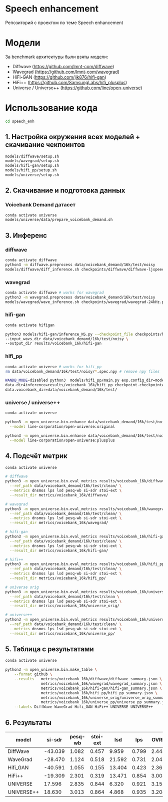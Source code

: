 # Speech enhancement
Репозиторий с проектом по теме Speech enhancement


# Модели
 
За benchmark архитектуры были взяты модели:
- Diffwave (https://github.com/lmnt-com/diffwave)
- Wavegrad (https://github.com/lmnt-com/wavegrad)
- HiFi-GAN (https://github.com/jik876/hifi-gan)
- HiFi++ (https://github.com/SamsungLabs/hifi_plusplus)
- Universe / Universe++ (https://github.com/line/open-universe)
 
# Использование кода

```bash
cd speech_enh
```

## 1. Настройка окружения всех моделей + скачивание чекпоинтов

```bash
models/diffwave/setup.sh
models/wavegrad/setup.sh
models/hifi-gan/setup.sh
models/hifi_pp/setup.sh
models/universe/setup.sh
```


## 2. Скачивание и подготовка данных
### Voicebank Demand датасет
```bash
conda activate universe
models/universe/data/prepare_voicebank_demand.sh
```

## 3. Инференс

### diffwave
```bash
conda activate diffwave
python3 -m diffwave.preprocess data/voicebank_demand/16k/test/noisy
models/diffwave/diff_inference.sh checkpoints/diffwave/diffwave-ljspeech-22kHz-1000578.pt data/voicebank_demand/16k/test/noisy results/voicebank_16k/diffwave
```

### wavegrad
```bash
conda activate diffwave # works for wavegrad
python3 -m wavegrad.preprocess data/voicebank_demand/16k/test/noisy
models/wavegrad/wave_inference.sh checkpoints/wavegrad/wavegrad-24kHz.pt data/voicebank_demand/16k/test/noisy results/voicebank_16k/wavegrad
```

### hifi-gan
```bash
conda activate hifigan

python3 models/hifi-gan/inference_NS.py --checkpoint_file checkpoints/hifigan/generator_v3.pt \
--input_wavs_dir data/voicebank_demand/16k/test/noisy \
--output_dir results/voicebank_16k/hifi-gan
```

### hifi_pp
```bash
conda activate universe # works for hifi_pp
rm data/voicebank_demand/16k/test/noisy/*.spec.npy # remove npy files

WANDB_MODE=disabled python3  models/hifi_pp/main.py exp.config_dir=models/hifi_pp/configs exp.config="denoising.yaml" exp.name="wtf" \
data.dir4inference=results/voicebank_16k/hifi_pp checkpoint.checkpoint4inference=checkpoints/hifi_pp/se.pth \
data.voicebank_dir=data/voicebank_demand/16k/test/
```


### universe / universe++
```bash
conda activate universe

python3 -m open_universe.bin.enhance data/voicebank_demand/16k/test/noisy results/voicebank_16k/universe_orig/ \
  --model line-corporation/open-universe:original

python3 -m open_universe.bin.enhance data/voicebank_demand/16k/test/noisy results/voicebank_16k/universe_pp/ \
  --model line-corporation/open-universe:plusplus
```

## 4. Подсчёт метрик
```bash
conda activate universe

# diffwave
python3 -m open_universe.bin.eval_metrics results/voicebank_16k/diffwave  \
  --ref_path data/voicebank_demand/16k/test/clean/ \
  --metrics dnsmos lps lsd pesq-wb si-sdr stoi-ext \
  --result_dir metrics/voicebank_16k/diffwave/ 

# wavegrad
python3 -m open_universe.bin.eval_metrics results/voicebank_16k/wavegrad \
  --ref_path data/voicebank_demand/16k/test/clean/ \
  --metrics dnsmos lps lsd pesq-wb si-sdr stoi-ext \
  --result_dir metrics/voicebank_16k/wavegrad/ 

# hifi-gan
python3 -m open_universe.bin.eval_metrics results/voicebank_16k/hifi-gan \
  --ref_path data/voicebank_demand/16k/test/clean/ \
  --metrics dnsmos lps lsd pesq-wb si-sdr stoi-ext \
  --result_dir metrics/voicebank_16k/hifi-gan/ 

# hifi++
python3 -m open_universe.bin.eval_metrics results/voicebank_16k/hifi_pp \
  --ref_path data/voicebank_demand/16k/test/clean/ \
  --metrics dnsmos lps lsd pesq-wb si-sdr stoi-ext \
  --result_dir metrics/voicebank_16k/hifi_pp/ 

# universe orig
python3 -m open_universe.bin.eval_metrics results/voicebank_16k/universe_orig/ \
  --ref_path data/voicebank_demand/16k/test/clean \
  --metrics dnsmos lps lsd pesq-wb si-sdr stoi-ext \
  --result_dir metrics/voicebank_16k/universe_orig/ 

# universe++
python3 -m open_universe.bin.eval_metrics results/voicebank_16k/universe_pp/  \
  --ref_path data/voicebank_demand/16k/test/clean/ \
  --metrics dnsmos lps lsd pesq-wb si-sdr stoi-ext \
  --result_dir metrics/voicebank_16k/universe_pp/ 

```

## 5. Таблица с результатами

```bash
conda activate universe

python3 -m open_universe.bin.make_table \
    --format github \
    --results   metrics/voicebank_16k/diffwave/diffwave_summary.json \
                metrics/voicebank_16k/wavegrad/wavegrad_summary.json \
                metrics/voicebank_16k/hifi-gan/hifi-gan_summary.json \
                metrics/voicebank_16k/hifi_pp/hifi_pp_summary.json \
                metrics/voicebank_16k/universe_orig/universe_orig_summary.json \
                metrics/voicebank_16k/universe_pp/universe_pp_summary.json \
    --labels DiffWave WaveGrad Hifi_GAN HiFi++ UNIVERSE UNIVERSE++
```

## 6. Результаты

| model      |   si-sdr |   pesq-wb |   stoi-ext |    lsd |   lps |   OVRL |   SIG |   BAK |
|------------|----------|-----------|------------|--------|-------|--------|-------|-------|
| DiffWave   |  -43.039 |     1.082 |      0.457 |  9.959 | 0.799 |  2.444 | 3.002 | 3.178 |
| WaveGrad   |  -28.470 |     1.124 |      0.518 | 21.592 | 0.731 |  2.043 | 2.767 | 2.238 |
| Hifi_GAN   |  -40.591 |     1.055 |      0.155 | 13.404 | 0.423 |  2.363 | 3.015 | 2.809 |
| HiFi++     |  -19.309 |     2.301 |      0.319 | 13.471 | 0.854 |  3.008 | 3.329 | 3.888 |
| UNIVERSE   |   17.596 |     2.835 |      0.844 |  6.320 | 0.921 |  3.158 | 3.457 | 4.013 |
| UNIVERSE++ |   18.630 |     3.013 |      0.864 |  4.868 | 0.935 |  3.204 | 3.492 | 4.043 |